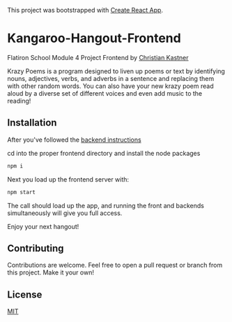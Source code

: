 This project was bootstrapped with [Create React App](https://github.com/facebook/create-react-app).

# Kangaroo-Hangout-Frontend

Flatiron School Module 4 Project Frontend by [Christian Kastner](https://github.com/ckastner12)

Krazy Poems is a program designed to liven up poems or text by identifying nouns, adjectives, verbs, and adverbs in a sentence and replacing them with other random words. You can also have your new krazy poem read aloud by a diverse set of different voices and even add music to the reading!

## Installation

After you've followed the [backend instructions](https://github.com/ckastner12/kangaroo-hangout-backend-api)

cd into the proper frontend directory and install the node packages

```bash
npm i
```

Next you load up the frontend server with:

```bash
npm start
```

The call should load up the app, and running the front and backends simultaneously will give you full access.

Enjoy your next hangout!

## Contributing

Contributions are welcome. Feel free to open a pull request or branch from this project. Make it your own!

## License

[MIT](https://choosealicense.com/licenses/mit/)
